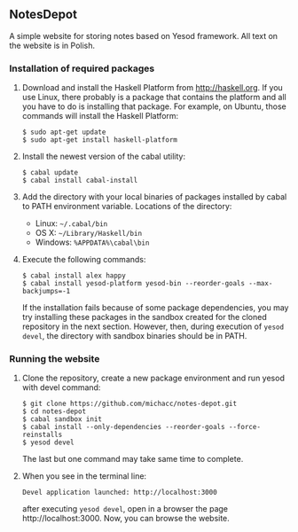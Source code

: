 ## NotesDepot

A simple website for storing notes based on Yesod framework. All text on the
website is in Polish.

### Installation of required packages

1. Download and install the Haskell Platform from http://haskell.org. If you
   use Linux, there probably is a package that contains the platform and all
   you have to do is installing that package. For example, on Ubuntu, those
   commands will install the Haskell Platform:

   ```
   $ sudo apt-get update
   $ sudo apt-get install haskell-platform
   ```

2. Install the newest version of the cabal utility:

   ```
   $ cabal update
   $ cabal install cabal-install
   ```

3. Add the directory with your local binaries of packages installed by cabal
   to PATH environment variable. Locations of the directory:

   * Linux: `~/.cabal/bin`
   * OS X: `~/Library/Haskell/bin`
   * Windows: `%APPDATA%\cabal\bin`

4. Execute the following commands:

   ```
   $ cabal install alex happy
   $ cabal install yesod-platform yesod-bin --reorder-goals --max-backjumps=-1
   ```

   If the installation fails because of some package dependencies, you may try
   installing these packages in the sandbox created for the cloned repository
   in the next section. However, then, during execution of `yesod devel`, the
   directory with sandbox binaries should be in PATH.


### Running the website

1. Clone the repository, create a new package environment and run yesod with
   devel command:

   ```
   $ git clone https://github.com/michacc/notes-depot.git
   $ cd notes-depot
   $ cabal sandbox init
   $ cabal install --only-dependencies --reorder-goals --force-reinstalls
   $ yesod devel
   ```

   The last but one command may take same time to complete.

2. When you see in the terminal line:

   ```
   Devel application launched: http://localhost:3000
   ```

   after executing `yesod devel`, open in a browser the page
   http://localhost:3000. Now, you can browse the website.
